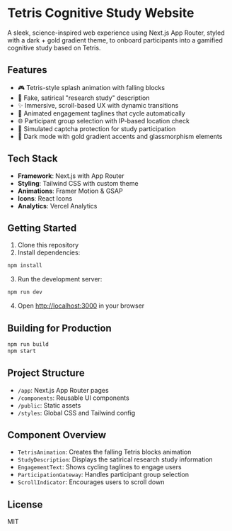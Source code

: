 # Tetris Cognitive Study Website

A sleek, science-inspired web experience using Next.js App Router, styled with a dark + gold gradient theme, to onboard participants into a gamified cognitive study based on Tetris.

## Features

- 🎮 Tetris-style splash animation with falling blocks
- 📜 Fake, satirical "research study" description
- ✨ Immersive, scroll-based UX with dynamic transitions
- 🔄 Animated engagement taglines that cycle automatically
- 🌐 Participant group selection with IP-based location check
- 🤖 Simulated captcha protection for study participation
- 🎨 Dark mode with gold gradient accents and glassmorphism elements

## Tech Stack

- **Framework**: Next.js with App Router
- **Styling**: Tailwind CSS with custom theme
- **Animations**: Framer Motion & GSAP
- **Icons**: React Icons
- **Analytics**: Vercel Analytics

## Getting Started

1. Clone this repository
2. Install dependencies:
```bash
npm install
```
3. Run the development server:
```bash
npm run dev
```
4. Open [http://localhost:3000](http://localhost:3000) in your browser

## Building for Production

```bash
npm run build
npm start
```

## Project Structure

- `/app`: Next.js App Router pages
- `/components`: Reusable UI components
- `/public`: Static assets
- `/styles`: Global CSS and Tailwind config

## Component Overview

- `TetrisAnimation`: Creates the falling Tetris blocks animation
- `StudyDescription`: Displays the satirical research study information
- `EngagementText`: Shows cycling taglines to engage users
- `ParticipationGateway`: Handles participant group selection
- `ScrollIndicator`: Encourages users to scroll down

## License

MIT
